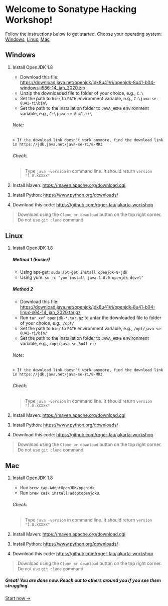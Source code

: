 # Welcome to Sonatype Hacking Workshop!
Follow the instructions below to get started.
Choose your operating system: [Windows](#windows), [Linux](#linux), [Mac](#mac)

## Windows
1. Install OpenJDK 1.8
   * Download this file: https://download.java.net/openjdk/jdk8u41/ri/openjdk-8u41-b04-windows-i586-14_jan_2020.zip
   * Unzip the downloaded file to folder of your choice, e.g., `C:\`
   * Set the path to `bin\` to `PATH` environment variable, e.g., `C:\java-se-8u41-ri\bin\`
   * Set the path to the installation folder to `JAVA_HOME` environment variable, e.g., `C:\java-se-8u41-ri\`

	###### Note:
	   > If the download link doesn't work anymore, find the download link in https://jdk.java.net/java-se-ri/8-MR3
	  
	###### Check:
	> Type `java -version` in command line. It should return `version "1.8.XXXXX"`

1. Install Maven: https://maven.apache.org/download.cgi
1. Install Python: https://www.python.org/downloads/
1. Download this code: https://github.com/roger-lau/jakarta-workshop
> Download using the `Clone or download` button on the top right corner. Do not use `git clone` command.


## Linux
1. Install OpenJDK 1.8
	##### Method 1 (Easier)

   * Using apt-get: `sudo apt-get install openjdk-8-jdk`
   * Using yum: `su -c "yum install java-1.8.0-openjdk-devel"`
    
	##### Method 2
   * Download this file: https://download.java.net/openjdk/jdk8u41/ri/openjdk-8u41-b04-linux-x64-14_jan_2020.tar.gz
   * Run `tar xvf openjdk-*.tar.gz` to untar the downloaded file to folder of your choice, e.g., `/opt/`
   * Set the path to `bin/` to `PATH` environment variable, e.g., `/opt/java-se-8u41-ri/bin/`
   * Set the path to the installation folder to `JAVA_HOME` environment variable, e.g., `/opt/java-se-8u41-ri/`
   ###### Note:
	   > If the download link doesn't work anymore, find the download link in https://jdk.java.net/java-se-ri/8-MR3
	   

	###### Check:
	> Type `java -version` in command line. It should return `version "1.8.XXXXX"`
1. Install Maven: https://maven.apache.org/download.cgi
1. Install Python: https://www.python.org/downloads/
1. Download this code: https://github.com/roger-lau/jakarta-workshop
> Download using the `Clone or download` button on the top right corner. Do not use `git clone` command.

## Mac
1. Install OpenJDK 1.8
   * Run `brew tap AdoptOpenJDK/openjdk`
   * Run `brew cask install adoptopenjdk8`

	###### Check:
	> Type `java -version` in command line. It should return `version "1.8.XXXXX"`
1. Install Maven: https://maven.apache.org/download.cgi
1. Install Python: https://www.python.org/downloads/
1. Download this code: https://github.com/roger-lau/jakarta-workshop
> Download using the `Clone or download` button on the top right corner. Do not use `git clone` command.


##### Great! You are done now. Reach out to others around you if you see them struggling. 

[Start now &#8594;](https://github.com/roger-lau/jakarta-workshop/blob/master/docs/index.md)